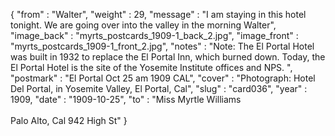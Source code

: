 {
  "from" : "Walter",
  "weight" : 29,
  "message" : "I am staying in this hotel tonight. We are going over into the valley in the morning Walter",
  "image_back" : "myrts_postcards_1909-1_back_2.jpg",
  "image_front" : "myrts_postcards_1909-1_front_2.jpg",
  "notes" : "Note: The El Portal Hotel was built in 1932 to replace the El Portal Inn, which burned down. Today, the El Portal Hotel is the site of the Yosemite Institute offices and NPS. ",
  "postmark" : "El Portal Oct 25 am 1909 CAL",
  "cover" : "Photograph: Hotel Del Portal, in Yosemite Valley, El Portal, Cal",
  "slug" : "card036",
  "year" : 1909,
  "date" : "1909-10-25",
  "to" : "Miss Myrtle Williams<br><br>Palo Alto, Cal 942 High St"
}
